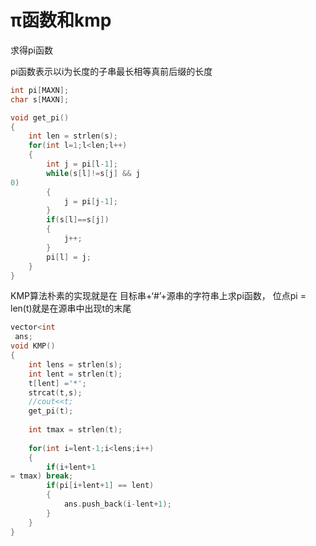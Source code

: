 # π函数和kmp

求得pi函数

pi函数表示以i为长度的子串最长相等真前后缀的长度

```cpp
int pi[MAXN];
char s[MAXN];

void get_pi()
{
	int len = strlen(s);
	for(int l=1;l<len;l++)
	{
		int j = pi[l-1];
		while(s[l]!=s[j] && j
0)
		{
			j = pi[j-1];
		}
		if(s[l]==s[j])
		{
			j++;			
		}
		pi[l] = j;
	}
}
```

KMP算法朴素的实现就是在 目标串+‘#’+源串的字符串上求pi函数，
位点pi = len(t)就是在源串中出现t的末尾

```cpp
vector<int
 ans;
void KMP()
{
	int lens = strlen(s);
	int lent = strlen(t);
	t[lent] ='*';
	strcat(t,s);
	//cout<<t;
	get_pi(t);
	
	int tmax = strlen(t);
	
	for(int i=lent-1;i<lens;i++)
	{
		if(i+lent+1 
= tmax) break;
		if(pi[i+lent+1] == lent)
		{
			ans.push_back(i-lent+1);
		}
	}
}

```